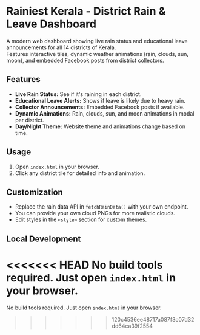 # Rainiest Kerala - District Rain & Leave Dashboard

A modern web dashboard showing live rain status and educational leave announcements for all 14 districts of Kerala.  
Features interactive tiles, dynamic weather animations (rain, clouds, sun, moon), and embedded Facebook posts from district collectors.

## Features

- **Live Rain Status:** See if it's raining in each district.
- **Educational Leave Alerts:** Shows if leave is likely due to heavy rain.
- **Collector Announcements:** Embedded Facebook posts if available.
- **Dynamic Animations:** Rain, clouds, sun, and moon animations in modal per district.
- **Day/Night Theme:** Website theme and animations change based on time.

## Usage

1. Open `index.html` in your browser.
2. Click any district tile for detailed info and animation.

## Customization

- Replace the rain data API in `fetchRainData()` with your own endpoint.
- You can provide your own cloud PNGs for more realistic clouds.
- Edit styles in the `<style>` section for custom themes.

## Local Development

<<<<<<< HEAD
No build tools required. Just open `index.html` in your browser.
=======
No build tools required. Just open `index.html` in your browser.

>>>>>>> 120c4536ee48717a087f3c07d32dd64ca39f2554
